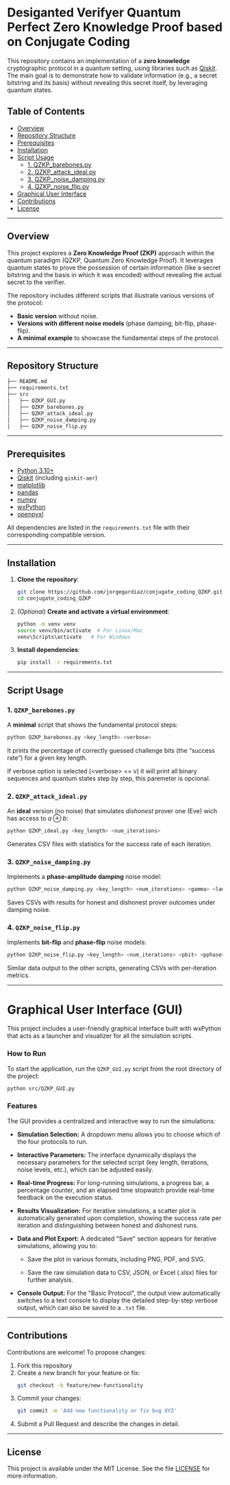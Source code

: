 # Desiganted Verifyer Quantum Perfect Zero Knowledge Proof based on Conjugate Coding

This repository contains an implementation of a **zero knowledge** cryptographic protocol in a quantum setting, using libraries such as [Qiskit](https://qiskit.org/). The main goal is to demonstrate how to validate information (e.g., a secret bitstring and its basis) without revealing this secret itself, by leveraging quantum states.

## Table of Contents
- [Overview](#overview)
- [Repository Structure](#repository-structure)
- [Prerequisites](#prerequisites)
- [Installation](#installation)
- [Script Usage](#script-usage)
  - [1. QZKP_barebones.py](#1-qzkp_barebonespy)
  - [2. QZKP_attack_ideal.py](#2-qzkp_idealpy)
  - [3. QZKP_noise_damping.py](#3-qzkp_noise_dampingpy)
  - [4. QZKP_noise_flip.py](#4-qzkp_noise_flippy)
- [Graphical User Interface](#GUI)
- [Contributions](#contributions)
- [License](#license)

---

## Overview

This project explores a **Zero Knowledge Proof (ZKP)** approach within the quantum paradigm (QZKP, Quantum Zero Knowledge Proof). It leverages quantum states to prove the possession of certain information (like a secret bitstring and the basis in which it was encoded) without revealing the actual secret to the verifier.

The repository includes different scripts that illustrate various versions of the protocol:

- **Basic version** without noise.
- **Versions with different noise models** (phase damping, bit-flip, phase-flip).
- **A minimal example** to showcase the fundamental steps of the protocol.

---

## Repository Structure

```bash
├── README.md
├── requirements.txt
├── src
│   ├── QZKP_GUI.py
│   ├── QZKP_barebones.py
│   ├── QZKP_attack_ideal.py
│   ├── QZKP_noise_damping.py
│   ├── QZKP_noise_flip.py
```
---

## Prerequisites

- [Python 3.10+](https://www.python.org/)
- [Qiskit](https://qiskit.org/) (including `qiskit-aer`)
- [matplotlib](https://matplotlib.org/)
- [pandas](https://pandas.pydata.org/)
- [numpy](https://numpy.org/)
- [wxPython](https://wxpython.org/)
- [openpyxl](https://openpyxl.readthedocs.io/en/stable/)

All dependencies are listed in the `requirements.txt` file with their corresponding compatible version.

---

## Installation

1. **Clone the repository**:
   ```bash
   git clone https://github.com/jorgegardiaz/conjugate_coding_QZKP.git
   cd conjugate_coding_QZKP
   ```
2. *(Optional)* **Create and activate a virtual environment**:
   ```bash
   python -m venv venv
   source venv/bin/activate  # For Linux/Mac
   venv\Scripts\activate   # For Windows
   ```
3. **Install dependencies**:
   ```bash
   pip install -r requirements.txt
   ```

---

## Script Usage

### 1. `QZKP_barebones.py`
A **minimal** script that shows the fundamental protocol steps:
```bash
python QZKP_barebones.py <key_length> <verbose>
```
It prints the percentage of correctly guessed challenge bits (the “success rate”) for a given key length.

If verbose option is selected (\<verbose\> == v) it will print all binary sequences and quantum states step by step, this paremeter is opcional. 

### 2. `QZKP_attack_ideal.py`
An **ideal** version (no noise) that simulates *dishonest* prover one (Eve) wich has access to $a\oplus b$:
```bash
python QZKP_ideal.py <key_length> <num_iterations>
```
Generates CSV files with statistics for the success rate of each iteration.

### 3. `QZKP_noise_damping.py`
Implements a **phase-amplitude damping** noise model:
```bash
python QZKP_noise_damping.py <key_length> <num_iterations> <gamma> <lambda> <attacker>
```
Saves CSVs with results for honest and dishonest prover outcomes under damping noise.

### 4. `QZKP_noise_flip.py`
Implements **bit-flip** and **phase-flip** noise models:
```bash
python QZKP_noise_flip.py <key_length> <num_iterations> <pbit> <pphase> <attacker>
```
Similar data output to the other scripts, generating CSVs with per-iteration metrics.

---
# Graphical User Interface (GUI)

This project includes a user-friendly graphical interface built with wxPython that acts as a launcher and visualizer for all the simulation scripts.

### How to Run
To start the application, run the `QZKP_GUI.py` script from the root directory of the project:
```bash
python src/QZKP_GUI.py
```

### Features
The GUI provides a centralized and interactive way to run the simulations:

- **Simulation Selection:** A dropdown menu allows you to choose which of the four protocols to run.

- **Interactive Parameters:** The interface dynamically displays the necessary parameters for the selected script (key length, iterations, noise levels, etc.), which can be adjusted easily.

- **Real-time Progress:** For long-running simulations, a progress bar, a percentage counter, and an elapsed time stopwatch provide real-time feedback on the execution status.

- **Results Visualization:** For iterative simulations, a scatter plot is automatically generated upon completion, showing the success rate per iteration and distinguishing between honest and dishonest runs.

- **Data and Plot Export:** A dedicated "Save" section appears for iterative simulations, allowing you to:

   - Save the plot in various formats, including PNG, PDF, and SVG.

   - Save the raw simulation data to CSV, JSON, or Excel (.xlsx) files for further analysis.

- **Console Output:** For the "Basic Protocol", the output view automatically switches to a text console to display the detailed step-by-step verbose output, which can also be saved to a `.txt` file.
---

## Contributions
Contributions are welcome! To propose changes:
1. Fork this repository
2. Create a new branch for your feature or fix:
   ```bash
   git checkout -b feature/new-functionality
   ```
3. Commit your changes:
   ```bash
   git commit -m 'Add new functionality or fix bug XYZ'
   ```
4. Submit a Pull Request and describe the changes in detail.

---

## License
This project is available under the MIT License. See the file [LICENSE](LICENSE) for more information.
